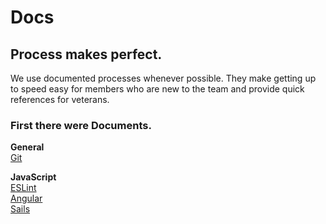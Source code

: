 # Docs 

## Process makes perfect.  

We use documented processes whenever possible. They make getting up to speed easy for members who are new to the team and provide quick references for veterans. 

### First there were Documents.
**General**  
[Git](docs/git.md)  

  
**JavaScript**  
[ESLint](docs/eslint.md)  
[Angular](docs/angular.md)  
[Sails](docs/sails.md)  
